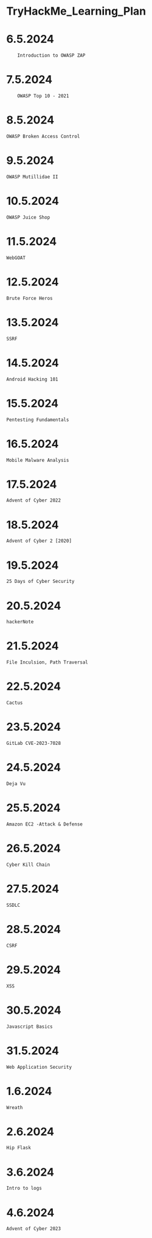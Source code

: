 # TryHackMe_Learning_Plan

# 6.5.2024
        Introduction to OWASP ZAP
# 7.5.2024
        OWASP Top 10 - 2021

# 8.5.2024
    OWASP Broken Access Control

#  9.5.2024
    OWASP Mutillidae II

# 10.5.2024
    OWASP Juice Shop

#   11.5.2024
    WebGOAT

#   12.5.2024
    Brute Force Heros

#   13.5.2024
    SSRF

#   14.5.2024
    Android Hacking 101

#   15.5.2024
    Pentesting Fundamentals

# 16.5.2024
    Mobile Malware Analysis

#   17.5.2024
    Advent of Cyber 2022

#   18.5.2024
    Advent of Cyber 2 [2020]

#   19.5.2024
    25 Days of Cyber Security

#   20.5.2024
    hackerNote

#   21.5.2024
    File Inculsion, Path Traversal

#   22.5.2024
    Cactus

#   23.5.2024
    GitLab CVE-2023-7028

#   24.5.2024
    Deja Vu

#   25.5.2024
    Amazon EC2 -Attack & Defense

#   26.5.2024
    Cyber Kill Chain

#   27.5.2024
    SSDLC

#   28.5.2024
    CSRF

#   29.5.2024
    XSS

#   30.5.2024
    Javascript Basics

#   31.5.2024
    Web Application Security

#   1.6.2024
    Wreath

#   2.6.2024
    Hip Flask

#   3.6.2024
    Intro to logs

#   4.6.2024
    Advent of Cyber 2023



